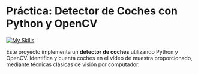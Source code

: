 # Práctica: Detector de Coches con Python y OpenCV

[![My Skills](https://skillicons.dev/icons?i=python,opencv)](https://skillicons.dev)

Este proyecto implementa un **detector de coches** utilizando Python y OpenCV. Identifica y cuenta coches en el vídeo de muestra proporcionado, mediante técnicas clásicas de visión por computador.

